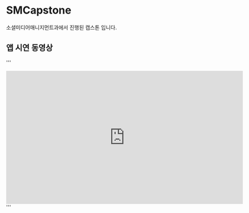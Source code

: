 # SMCapstone
소셜미디어매니지먼트과에서 진행된 캡스톤 입니다.

## 앱 시연 동영상

'''
<iframe width="640" height="360" src="https://youtu.be/TCbL3EoN7SU" frameborder="0" gesture="media" allowfullscreen=""></iframe>
'''

